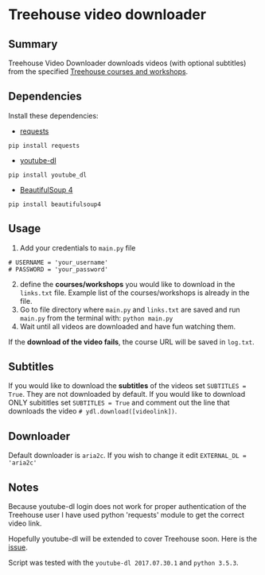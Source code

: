 # Treehouse video downloader

## Summary
Treehouse Video Downloader downloads videos (with optional subtitles) from the specified [Treehouse courses and workshops](http://www.teamtreehouse.com).

## Dependencies
Install these dependencies:
- [requests](http://docs.python-requests.org/en/master/)
```
pip install requests
```
- [youtube-dl](https://rg3.github.io/youtube-dl/)
```
pip install youtube_dl
```
- [BeautifulSoup 4](https://www.crummy.com/software/BeautifulSoup/bs4/doc/)
```
pip install beautifulsoup4
```

## Usage

1. Add your credentials to `main.py` file
```
# USERNAME = 'your_username'
# PASSWORD = 'your_password'
```
2. define the **courses/workshops** you would like to download in the `links.txt` file. Example list of the courses/workshops is already in the file.
3. Go to file directory where `main.py` and `links.txt` are saved and run `main.py` from the terminal with:
```python main.py```
4. Wait until all videos are downloaded and have fun watching them.

If the **download of the video fails**, the course URL will be saved in `log.txt`.

## Subtitles

If you would like to download the **subtitles** of the videos set `SUBTITLES = True`. They are not downloaded by default.
If you would like to download ONLY subititles set `SUBTITLES = True` and comment out the line that downloads the video `# ydl.download([videolink])`.

## Downloader

Default downloader is `aria2c`. If you wish to change it edit `EXTERNAL_DL = 'aria2c'`

## Notes
Because youtube-dl login does not work for proper authentication of the Treehouse user I have used python 'requests' module to get the correct video link.

Hopefully youtube-dl will be extended to cover Treehouse soon. Here is the [issue](https://github.com/rg3/youtube-dl/issues/9836).

Script was tested with the `youtube-dl 2017.07.30.1` and `python 3.5.3`.
